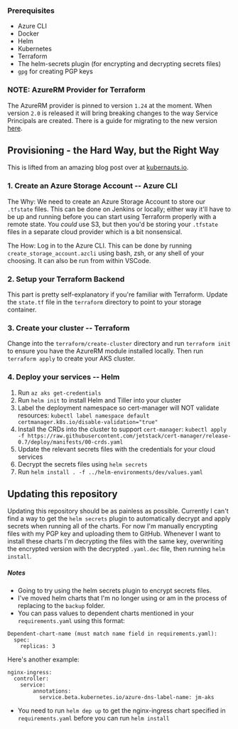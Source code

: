 ### Prerequisites
* Azure CLI
* Docker
* Helm
* Kubernetes
* Terraform
* The helm-secrets plugin (for encrypting and decrypting secrets files)
* `gpg` for creating PGP keys

### NOTE: AzureRM Provider for Terraform
The AzureRM provider is pinned to version `1.24` at the moment. When version `2.0` is released it will bring breaking changes to the way Service Principals are created. There is a guide for migrating to the new version [here](https://www.terraform.io/docs/providers/azurerm/guides/migrating-to-azuread.html).

## Provisioning - the Hard Way, but the Right Way
This is lifted from an amazing blog post over at [kubernauts.io](https://blog.kubernauts.io/aks-deployment-automation-with-terraform-and-multi-aks-cluster-management-with-rancher-6da9865ad52b).
### 1. Create an Azure Storage Account -- Azure CLI
The Why: We need to create an Azure Storage Account to store our `.tfstate` files. This can be done on Jenkins or locally; either way it'll have to be up and running before you can start using Terraform properly with a remote state. You *could* use S3, but then you'd be storing your `.tfstate` files in a separate cloud provider which is a bit nonsensical.

The How: Log in to the Azure CLI. This can be done by running `create_storage_account.azcli` using bash, zsh, or any shell of your choosing. It can also be run from within VSCode.
### 2. Setup your Terraform Backend
This part is pretty self-explanatory if you're familiar with Terraform. Update the `state.tf` file in the `terraform` directory to point to your storage container.
### 3. Create your cluster -- Terraform
Change into the `terraform/create-cluster` directory and run `terraform init` to ensure you have the AzureRM module installed locally. Then run `terraform apply` to create your AKS cluster.
### 4. Deploy your services -- Helm
1. Run `az aks get-credentials`
2. Run `helm init` to install Helm and Tiller into your cluster
3. Label the deployment namespace so cert-manager will NOT validate resources: `kubectl label namespace default certmanager.k8s.io/disable-validation="true"`
4. Install the CRDs into the cluster to support `cert-manager`: `kubectl apply -f https://raw.githubusercontent.com/jetstack/cert-manager/release-0.7/deploy/manifests/00-crds.yaml`
5. Update the relevant secrets files with the credentials for your cloud services
6. Decrypt the secrets files using `helm secrets`
7. Run `helm install . -f ../helm-environments/dev/values.yaml`

## Updating this repository
Updating this repository should be as painless as possible. Currently I can't find a way to get the `helm secrets` plugin to automatically decrypt and apply secrets when running all of the charts. For now I'm manually encrypting files with my PGP key and uploading them to GitHub. Whenever I want to install these charts I'm decrypting the files with the same key, overwriting the encrypted version with the decrypted `.yaml.dec` file, then running `helm install`.


##### Notes
* Going to try using the helm secrets plugin to encrypt secrets files.
* I've moved helm charts that I'm no longer using or am in the process of replacing to the `backup` folder.
* You can pass values to dependent charts mentioned in your `requirements.yaml` using this format:
```
Dependent-chart-name (must match name field in requirements.yaml):
  spec:
    replicas: 3
```
Here's another example:
```
nginx-ingress:
  controller:
    service:
        annotations:
          service.beta.kubernetes.io/azure-dns-label-name: jm-aks
```
* You need to run `helm dep up` to get the nginx-ingress chart specified in `requirements.yaml` before you can run `helm install`